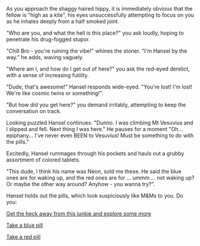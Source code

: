 As you approach the shaggy haired hippy, it is immediately obvious that the fellow is "high as a kite",
his eyes unsuccessfully attempting to focus on you as he inhales deeply from a half smoked joint.

"Who are you, and what the hell is this place?" you ask loudly, hoping to penetrate his drug-fogged stupor.

"Chill Bro - you're ruining the vibe!" whines the stoner.  "I'm Hansel by the way." he adds, waving vaguely.

"Where am I, and how do I get out of here?" you ask the red-eyed derelict, with a sense of increasing futility.

"Dude, that's awesome!" Hansel responds wide-eyed.  "You're lost! I'm lost! We're like cosmic twins or something!".

"But how did you get here?" you demand irritably, attempting to keep the conversation on track.

Looking puzzled Hansel continues. "Dunno. I was climbing Mt Vesuvius and I slipped and fell. Next thing I was here."
He pauses for a moment "Oh... epiphany... I've never even BEEN to Vesuvius!  Must be something to do with the pills." 

Excitedly, Hansel rummages through his pockets and hauls out a grubby assortment of colored tablets.

"This dude, I think his name was Neon, sold me these.  He said the blue ones are for waking up, 
and the red ones are for ... ummm ... not waking up?  Or maybe the other way around?  Anyhow - you wanna try?".

Hansel holds out the pills, which look suspiciously like M&Ms to you.  Do you:

[Get the heck away from this junkie and explore some more](../../marshmallow.md)

[Take a blue pill](../../virtualreality/oculus.md)

[Take a red pill](../matrix/matrix.md)